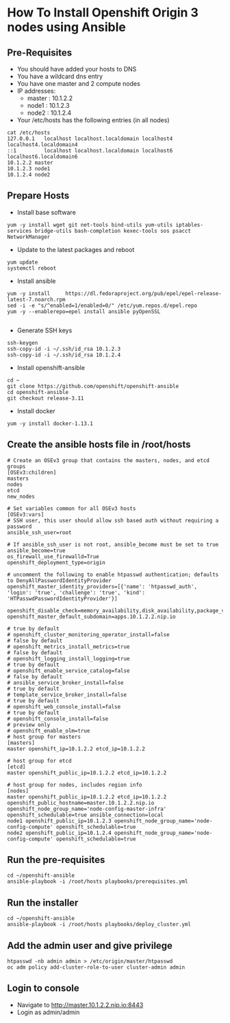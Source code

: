 # How To Install Openshift Origin 3 nodes using Ansible
## Pre-Requisites
- You should have added your hosts to DNS
- You have a wildcard dns entry
- You have one master and 2 compute nodes
- IP addresses:
  - master : 10.1.2.2
  - node1  : 10.1.2.3
  - node2  : 10.1.2.4
- Your /etc/hosts has the following entries (in all nodes)

```
cat /etc/hosts
127.0.0.1   localhost localhost.localdomain localhost4 localhost4.localdomain4
::1         localhost localhost.localdomain localhost6 localhost6.localdomain6
10.1.2.2 master
10.1.2.3 node1
10.1.2.4 node2

```

## Prepare Hosts
- Install base software

```
yum -y install wget git net-tools bind-utils yum-utils iptables-services bridge-utils bash-completion kexec-tools sos psacct NetworkManager
```

- Update to the latest packages and reboot

```
yum update
systemctl reboot
```
- Install ansible

```
yum -y install     https://dl.fedoraproject.org/pub/epel/epel-release-latest-7.noarch.rpm
sed -i -e "s/^enabled=1/enabled=0/" /etc/yum.repos.d/epel.repo
yum -y --enablerepo=epel install ansible pyOpenSSL
   
```
- Generate SSH keys

```
ssh-keygen 
ssh-copy-id -i ~/.ssh/id_rsa 10.1.2.3
ssh-copy-id -i ~/.ssh/id_rsa 10.1.2.4
```

- Install openshift-ansible

```
cd ~
git clone https://github.com/openshift/openshift-ansible
cd openshift-ansible
git checkout release-3.11
```

- Install docker

```
yum -y install docker-1.13.1
```
## Create the ansible hosts file in /root/hosts

```
# Create an OSEv3 group that contains the masters, nodes, and etcd groups
[OSEv3:children]
masters
nodes
etcd
new_nodes

# Set variables common for all OSEv3 hosts
[OSEv3:vars]
# SSH user, this user should allow ssh based auth without requiring a password
ansible_ssh_user=root

# If ansible_ssh_user is not root, ansible_become must be set to true
ansible_become=true
os_firewall_use_firewalld=True
openshift_deployment_type=origin

# uncomment the following to enable htpasswd authentication; defaults to DenyAllPasswordIdentityProvider
openshift_master_identity_providers=[{'name': 'htpasswd_auth', 'login': 'true', 'challenge': 'true', 'kind': 'HTPasswdPasswordIdentityProvider'}]

openshift_disable_check=memory_availability,disk_availability,package_version,docker_image_availability,package_availability,package_update,docker_storage
openshift_master_default_subdomain=apps.10.1.2.2.nip.io

# true by default
# openshift_cluster_monitoring_operator_install=false
# false by default
# openshift_metrics_install_metrics=true
# false by default
# openshift_logging_install_logging=true
# true by default
# openshift_enable_service_catalog=false
# false by default
# ansible_service_broker_install=false
# true by default
# template_service_broker_install=false
# true by default
# openshift_web_console_install=false
# true by default
# openshift_console_install=false
# preview only
# openshift_enable_olm=true
# host group for masters
[masters]
master openshift_ip=10.1.2.2 etcd_ip=10.1.2.2

# host group for etcd
[etcd]
master openshift_public_ip=10.1.2.2 etcd_ip=10.1.2.2

# host group for nodes, includes region info
[nodes]
master openshift_public_ip=10.1.2.2 etcd_ip=10.1.2.2 openshift_public_hostname=master.10.1.2.2.nip.io openshift_node_group_name='node-config-master-infra' openshift_schedulable=true ansible_connection=local
node1 openshift_public_ip=10.1.2.3 openshift_node_group_name='node-config-compute' openshift_schedulable=true 
node2 openshift_public_ip=10.1.2.4 openshift_node_group_name='node-config-compute' openshift_schedulable=true
```
## Run the pre-requisites

```
cd ~/openshift-ansible
ansible-playbook -i /root/hosts playbooks/prerequisites.yml
```

## Run the installer

```
cd ~/openshift-ansible
ansible-playbook -i /root/hosts playbooks/deploy_cluster.yml
```
## Add the admin user and give privilege

```
htpasswd -nb admin admin > /etc/origin/master/htpasswd
oc adm policy add-cluster-role-to-user cluster-admin admin
```

## Login to console

- Navigate to http://master.10.1.2.2.nip.io:8443
- Login as admin/admin

